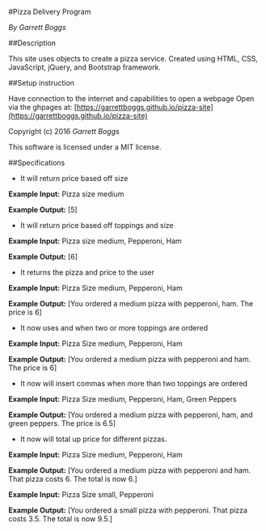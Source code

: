#Pizza Delivery Program

_By Garrett Boggs_

##Description

This site uses objects to create a pizza service. Created using HTML, CSS, JavaScript, jQuery, and Bootstrap framework.

##Setup instruction

Have connection to the internet and capabilities to open a webpage
Open via the ghpages at: [https://garrettboggs.github.io/pizza-site](https://garrettboggs.github.io/pizza-site)

Copyright (c) 2016 *Garrett Boggs*

This software is licensed under a MIT license.

##Specifications
* It will return price based off size

**Example Input:** Pizza size medium

**Example Output:** [5]

* It will return price based off toppings and size

**Example Input:** Pizza size medium, Pepperoni, Ham

**Example Output:** [6]

* It returns the pizza and price to the user

**Example Input:** Pizza Size medium, Pepperoni, Ham

**Example Output:** [You ordered a medium pizza with pepperoni, ham. The price is 6]

* It now uses and when two or more toppings are ordered

**Example Input:** Pizza Size medium, Pepperoni, Ham

**Example Output:** [You ordered a medium pizza with pepperoni and ham. The price is 6]

* It now will insert commas when more than two toppings are ordered

**Example Input:** Pizza Size medium, Pepperoni, Ham, Green Peppers

**Example Output:** [You ordered a medium pizza with pepperoni, ham, and green peppers. The price is 6.5]

* It now will total up price for different pizzas.

**Example Input:** Pizza Size medium, Pepperoni, Ham

**Example Output:** [You ordered a medium pizza with pepperoni and ham. That pizza costs 6. The total is now 6.]

**Example Input:** Pizza Size small, Pepperoni

**Example Output:** [You ordered a small pizza with pepperoni. That pizza costs 3.5. The total is now 9.5.]
